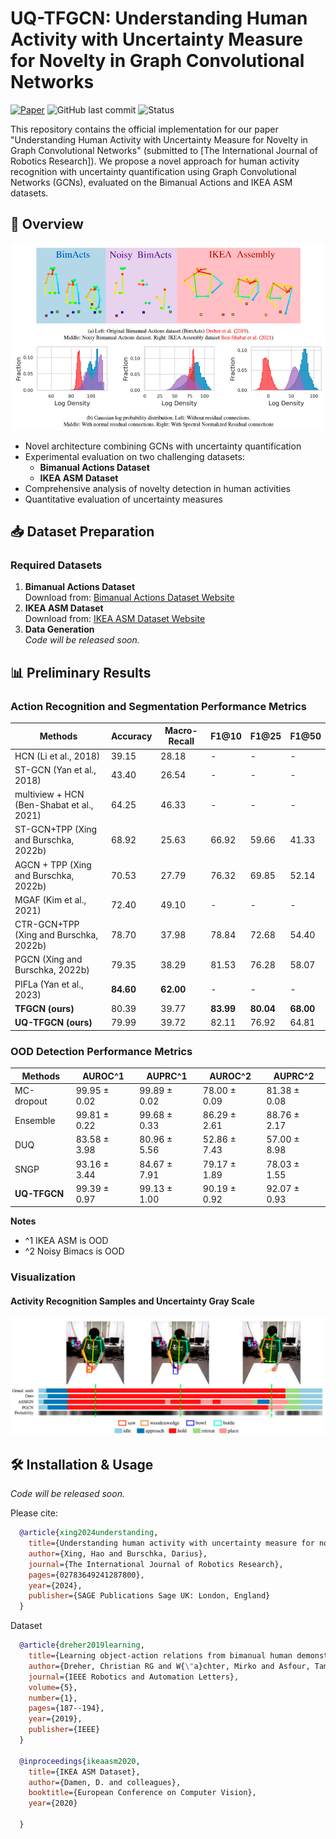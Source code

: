 # UQ-TFGCN: Understanding Human Activity with Uncertainty Measure for Novelty in Graph Convolutional Networks

[![Paper](https://img.shields.io/badge/arXiv-Paper-<COLOR>.svg)](https://arxiv.org/abs/your-paper-id-here)
![GitHub last commit](https://img.shields.io/github/last-commit/yourusername/repo-name)
![Status](https://img.shields.io/badge/Status-Code%20Coming%20Soon-blue)

This repository contains the official implementation for our paper "Understanding Human Activity with Uncertainty Measure for Novelty in Graph Convolutional Networks" (submitted to [The International Journal of Robotics Research]). We propose a novel approach for human activity recognition with uncertainty quantification using Graph Convolutional Networks (GCNs), evaluated on the Bimanual Actions and IKEA ASM datasets.

## 📌 Overview
![Sample OOD](images/OOD.png) 
- Novel architecture combining GCNs with uncertainty quantification
- Experimental evaluation on two challenging datasets:
  - **Bimanual Actions Dataset**
  - **IKEA ASM Dataset**
- Comprehensive analysis of novelty detection in human activities
- Quantitative evaluation of uncertainty measures

## 📥 Dataset Preparation

### Required Datasets
1. **Bimanual Actions Dataset**  
   Download from: [Bimanual Actions Dataset Website](https://bimanual-actions.humanoids.kit.edu/)  
2. **IKEA ASM Dataset**  
   Download from: [IKEA ASM Dataset Website](https://ikeaasm.github.io/)
3. **Data Generation**  
   *Code will be released soon.*

## 📊 Preliminary Results
### Action Recognition and Segmentation Performance Metrics
| Methods          | Accuracy| Macro-Recall | F1@10 | F1@25 | F1@50|
|------------------|---------|--------------|-------|-------|------|
| HCN (Li et al., 2018) | 39.15 | 28.18 | - | - | - |
| ST-GCN (Yan et al., 2018) | 43.40 | 26.54 | - | - | - | 
| multiview + HCN (Ben-Shabat et al., 2021) | 64.25 | 46.33 | - | - | - |
| ST-GCN+TPP (Xing and Burschka, 2022b) | 68.92 | 25.63 | 66.92 | 59.66 | 41.33 |
| AGCN + TPP (Xing and Burschka, 2022b) | 70.53 | 27.79 | 76.32 | 69.85 | 52.14 |
| MGAF (Kim et al., 2021) | 72.40 | 49.10 | - | - | - |
| CTR-GCN+TPP (Xing and Burschka, 2022b) | 78.70 | 37.98 | 78.84 | 72.68 | 54.40 |
| PGCN (Xing and Burschka, 2022b) | 79.35 | 38.29 | 81.53 | 76.28 | 58.07 |
| PIFLa (Yan et al., 2023) | **84.60** | **62.00** | - | - | - |
| **TFGCN (ours)** | 80.39 | 39.77 | **83.99** | **80.04** | **68.00** |
| **UQ-TFGCN (ours)** | 79.99 | 39.72 | 82.11 | 76.92 | 64.81 |

### OOD Detection Performance Metrics
| Methods          | AUROC^1 | AUPRC^1 | AUROC^2 | AUPRC^2 |
|------------------|---------|---------|---------|---------|
| MC-dropout | 99.95 ± 0.02 | 99.89 ± 0.02 | 78.00 ± 0.09 | 81.38 ± 0.08 |
| Ensemble | 99.81 ± 0.22 | 99.68 ± 0.33 | 86.29 ± 2.61 | 88.76 ± 2.17 |
| DUQ | 83.58 ± 3.98 | 80.96 ± 5.56 | 52.86 ± 7.43 | 57.00 ± 8.98 |
| SNGP        | 93.16 ± 3.44 | 84.67 ± 7.91 | 79.17 ± 1.89 | 78.03 ± 1.55 |
| **UQ-TFGCN** | 99.39 ± 0.97 | 99.13 ± 1.00 | 90.19 ± 0.92 | 92.07 ± 0.93 |

**Notes** 
- ^1 IKEA ASM is OOD
- ^2 Noisy Bimacs is OOD

### Visualization
#### Activity Recognition Samples and Uncertainty Gray Scale
![Sample Recognition](images/Bimacts.png) 

## 🛠 Installation & Usage
*Code will be released soon.*

Please cite:
```bibtex
  @article{xing2024understanding,
    title={Understanding human activity with uncertainty measure for novelty in graph convolutional networks},
    author={Xing, Hao and Burschka, Darius},
    journal={The International Journal of Robotics Research},
    pages={02783649241287800},
    year={2024},
    publisher={SAGE Publications Sage UK: London, England}
  }
```
Dataset
```bibtex
  @article{dreher2019learning,
    title={Learning object-action relations from bimanual human demonstration using graph networks},
    author={Dreher, Christian RG and W{\"a}chter, Mirko and Asfour, Tamim},
    journal={IEEE Robotics and Automation Letters},
    volume={5},
    number={1},
    pages={187--194},
    year={2019},
    publisher={IEEE}
  }

  @inproceedings{ikeaasm2020,
    title={IKEA ASM Dataset},
    author={Damen, D. and colleagues},
    booktitle={European Conference on Computer Vision},
    year={2020}

  }
```
